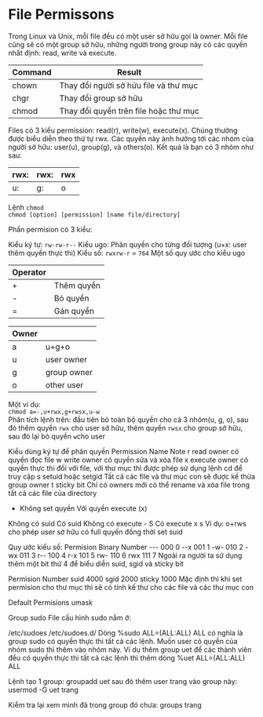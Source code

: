 # File Permissons

Trong Linux và Unix, mỗi file đều có một user sở hữu gọi là owner. Mỗi file cũng sẽ có một group sở hữu, những người trong group này có các quyền nhất định: read, write và execute.

|Command|Result|
|-------|------|
|chown|Thay đổi người sở hữu file và thư mục|
|chgr|Thay đổi group sở hữu|
|chmod|Thay đổi quyền trên file hoặc thư mục|

Files có 3 kiểu permission: read(r), write(w), execute(x). Chúng thường được biểu diễn theo thứ tự rwx. Các quyền này ảnh hưởng tới các nhóm của người sở hữu: user(u), group(g), và others(o). Kết quả là bạn có 3 nhóm như sau:

|rwx:|rwx:|rwx|
|----|----|---|
|u:|g:|o|

Lệnh `chmod`</br>
`chmod [option] [permission] [name file/directory]`

Phần permision có 3 kiểu:

Kiểu ký tự: `rw-rw-r--`
Kiểu ugo: Phân quyền cho từng đối tượng (u+x: user thêm quyền thực thi)
Kiểu số: `rwxrw-r` = `764`
Một số quy ước cho kiểu ugo

|Operator||	
|--------|-|
|+|Thêm quyền|
|-|Bỏ quyền|
|=|Gán quyền|

|Owner||
|-----|-|
|a|u+g+o|
|u|user owner|
|g|group owner|
|o|other user|

Một ví dụ:</br>
`chmod a=-,u+rwx,g+rwsx,u-w`</br>
Phân tích lệnh trên: đầu tiên bỏ toàn bộ quyền cho cả 3 nhóm(u, g, o), sau đó thêm quyền `rwx` cho user sở hữu, thêm quyền `rwsx` cho group sở hữu, sau đó lại bỏ quyền `w`cho user

Kiểu dùng ký tự để phân quyền
Permission	Name	Note
r	read	owner có quyền đọc file
w	write	owner có quyền sửa và xóa file
x	execute	owner có quyền thực thi đối với file, với thư mục thì được phép sử dụng lệnh cd để truy cập
s	setuid hoặc setgid	Tất cả các file và thư mục con sẽ được kế thừa group owner
t	sticky bit	Chỉ có owners mới có thể rename và xóa file trong tất cả các file của directory
-	Không set quyền	
Với quyền execute (x)

Không có suid	Có suid
Không có execute	-	S
Có execute	x	s
Ví dụ: o+rws cho phép user sở hữu có full quyền đồng thời set suid

Quy ước kiểu số:
Permision	Binary	Number
---	000	0
--x	001	1
-w-	010	2
-wx	011	3
r--	100	4
r-x	101	5
rw-	110	6
rwx	111	7
Ngoài ra người ta sử dụng thêm một bit thứ 4 để biểu diễn suid, sgid và sticky bit

Permision	Number
suid	4000
sgid	2000
sticky	1000
Mặc định thì khi set permision cho thư mục thì sẽ có tính kế thư cho các file và các thư mục con

Default Permisions
umask

Group sudo
File cấu hình sudo nằm ở:

/etc/sudoes
/etc/sudoes.d/
Dòng %sudo ALL=(ALL:ALL) ALL có nghĩa là group sudo có quyền thực thi tất cả các lệnh. Muốn user có quyền của nhóm sudo thì thêm vào nhóm này. Ví dụ thêm group uet để các thành viên đều có quyền thực thi tất cả các lệnh thì thêm dòng %uet ALL=(ALL:ALL) ALL

Lệnh tạo 1 group: groupadd uet sau đó thêm user trang vào group này: usermod -G uet trang

Kiểm tra lại xem mình đã trong group đó chưa: groups trang
